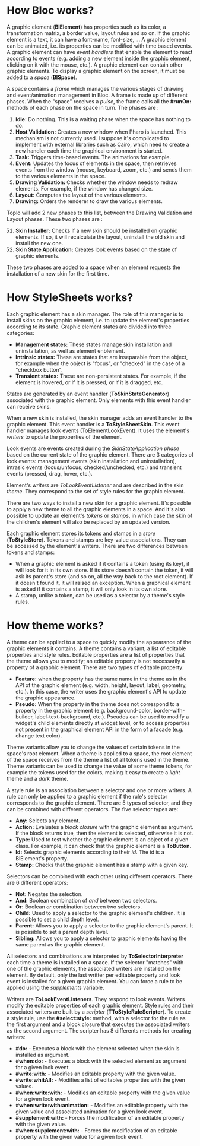 # How Bloc works?

A graphic element (**BlElement**) has properties such as its color, a transformation matrix, a border value, layout rules and so on. If the graphic element is a text, it can have a font-name, font-size, ... A graphic element can be animated, i.e. its properties can be modified with time based events. A graphic element can have *event handlers* that enable the element to react according to events (e.g. adding a new element inside the graphic element, clicking on it with the mouse, etc.). A graphic element can contain other graphic elements. To display a graphic element on the screen, it must be added to a *space* (**BlSpace**).

A space contains a *frame* which manages the various stages of drawing and event/animation management in Bloc. A frame is made up of different phases. When the "space" receives a *pulse*, the frame calls all the **#runOn:** methods of each phase on the space in turn. The phases are :

1. **Idle:** Do nothing. This is a waiting phase when the space has nothing to do.
2. **Host Validation:** Creates a new window when Pharo is launched. This mechanism is not currently used. I suppose it's complicated to implement with external libraries such as Cairo, which need to create a new handler each time the graphical environment is started.
3. **Task:** Triggers time-based events. The animations for example.
4. **Event:** Updates the focus of elements in the space, then retrieves events from the window (mouse, keyboard, zoom, etc.) and sends them to the various elements in the space.
5. **Drawing Validation:** Checks whether the window needs to redraw elements. For example, if the window has changed size.
6. **Layout:** Computes the layout of the various elements.
7. **Drawing:** Orders the renderer to draw the various elements.

Toplo will add 2 new phases to this list, between the Drawing Validation and Layout phases. These two phases are :

51. **Skin Installer:** Checks if a new skin should be installed on graphic elements. If so, it will recalculate the layout, uninstall the old skin and install the new one.
52. **Skin State Application:** Creates look events based on the state of graphic elements.

These two phases are added to a space when an element requests the installation of a new skin for the first time.


# How StyleSheets works?

Each graphic element has a skin manager. The role of this manager is to install skins on the graphic element, i.e. to update the element's properties according to its state. Graphic element states are divided into three categories:

* **Management states:** These states manage skin installation and uninstallation, as well as element enblement.
* **Intrinsic states:** These are states that are inseparable from the object, for example when the object is "focus", or "checked" in the case of a "checkbox button".
* **Transient states:** These are non-persistent states. For example, if the element is hovered, or if it is pressed, or if it is dragged, etc.

States are generated by an event handler (**ToSkinStateGenerator**) associated with the graphic element. Only elements with this event handler can receive skins.

When a new skin is installed, the skin manager adds an event handler to the graphic element. This event handler is a **ToStyleSheetSkin**. This event handler manages look events (ToElementLookEvent). It uses the element's *writers* to update the properties of the element.

Look events are events created during the *SkinStateApplication phase* based on the current state of the graphic element. There are 3 categories of look events: management events (skin installation and uninstallation), intrasic events (focus/unfocus, checked/unchecked, etc.) and transient events (pressed, drag, hover, etc.).

Element's *writers* are *ToLookEventListener* and are described in the skin *theme*. They correspond to the set of style rules for the graphic element.

There are two ways to install a new skin for a graphic element. It's possible to apply a new theme to all the graphic elements in a space. And it's also possible to update an element's *tokens* or *stamps*, in which case the skin of the children's element will also be replaced by an updated version.

Each graphic element stores its tokens and stamps in a *store* (**ToStyleStore**). Tokens and stamps are key-value associations. They can be accessed by the element's writers. There are two differences between tokens and stamps:

* When a graphic element is asked if it contains a token (using its key), it will look for it in its own store. If its store doesn't contain the token, it will ask its parent's store (and so on, all the way back to the root element). If it doesn't found it, it will raised an exception. When a graphical element is asked if it contains a stamp, it will only look in its own store.
* A stamp, unlike a token, can be used as a selector by a theme's style rules.


# How theme works?

A theme can be applied to a space to quickly modify the appearance of the graphic elements it contains. A theme contains a variant, a list of editable properties and style rules.
Editable properties are a list of properties that the theme allows you to modify; an editable property is not necessarily a property of a graphic element. There are two types of editable property:

* **Feature:** when the property has the same name in the theme as in the API of the graphic element (e.g. width, height, layout, label, geometry, etc.). In this case, the writer uses the graphic element's API to update the graphic appearance.
* **Pseudo:** When the property in the theme does not correspond to a property in the graphic element (e.g. background-color, border-with-builder, label-text-background, etc.). Pseudos can be used to modify a widget's child elements directly at widget level, or to access properties not present in the graphical element API in the form of a facade (e.g. change text color).

Theme variants allow you to change the values of certain tokens in the space's root element. When a theme is applied to a space, the root element of the space receives from the theme a list of all tokens used in the theme. Theme variants can be used to change the value of some theme tokens, for example the tokens used for the colors, making it easy to create a *light* theme and a *dark* theme.

A style rule is an association between a selector and one or more writers. A rule can only be applied to a graphic element if the rule's selector corresponds to the graphic element. There are 5 types of selector, and they can be combined with different operators. The five selector types are:

* **Any:** Selects any element.
* **Action:** Evaluates a *block closure* with the graphic element as argument. If the block returns true, then the element is selected, otherwise it is not.
* **Type:** Used to test whether the graphic element is an object of a given class. For example, it can check that the graphic element is a **ToButton**.
* **Id:** Selects graphic elements according to their *id*. The id is a BlElement's property.
* **Stamp:** Checks that the graphic element has a stamp with a given key.

Selectors can be combined with each other using different operators. There are 6 different operators:

* **Not:** Negates the selection.
* **And:** Boolean combination of *and* between two selectors.
* **Or:** Boolean *or* combination between two selectors.
* **Child:** Used to apply a selector to the graphic element's children. It is possible to set a child depth level.
* **Parent:** Allows you to apply a selector to the graphic element's parent. It is possible to set a parent depth level.
* **Sibling:** Allows you to apply a selector to graphic elements having the same parent as the graphic element.

All selectors and combinations are interpreted by **ToSelectorInterpreter** each time a theme is installed on a space. If the selector "matches" with one of the graphic elements, the associated writers are installed on the element. By default, only the last writter per editable property and look event is installed for a given graphic element. You can force a rule to be applied using the *supplements* variable.

Writers are **ToLookEventListeners**. They respond to look events. Writers modify the editable properties of each graphic element. Style rules and their associated writers are built by a *scripter* (**TToStyleRuleScripter**). To create a style rule, use the **#select:style:** method, with a selector for the rule as the first argument and a block closure that executes the associated writers as the second argument. The scripter has 8 differents methods for creating writers:

* **#do:** - Executes a block with the element selected when the skin is installed as argument.
* **#when:do:** - Executes a block with the selected element as argument for a given look event.
* **#write:with:** - Modifies an editable property with the given value.
* **#write:whitAll:** - Modifies a list of editables properties with the given values.
* **#when:write:with:** - Modifies an editable property with the given value for a given look event.
* **#when:write:with:animation:** - Modifies an editable property with the given value and associated animation for a given look event.
* **#supplement:with:** - Forces the modification of an editable property with the given value.
* **#when:supplement:with:** - Forces the modification of an editable property with the given value for a given look event.


